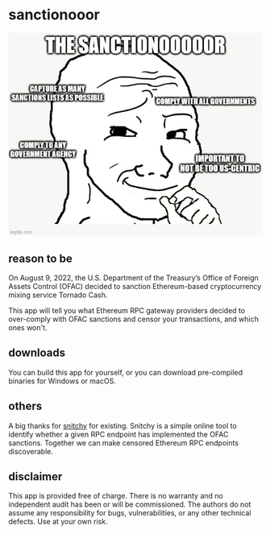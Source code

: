 # sanctionooor

![](sanctionooor.png)

## reason to be

On August 9, 2022, the U.S. Department of the Treasury’s Office of Foreign Assets Control (OFAC) decided to sanction Ethereum-based cryptocurrency mixing service Tornado Cash.

This app will tell you what Ethereum RPC gateway providers decided to over-comply with OFAC sanctions and censor your transactions, and which ones won't.

## downloads

You can build this app for yourself, or you can download pre-compiled binaries for Windows or macOS.

## others

A big thanks for [snitchy](https://snitchy.xyz/) for existing. Snitchy is a simple online tool to identify whether a given RPC endpoint has implemented the OFAC sanctions. Together we can make censored Ethereum RPC endpoints discoverable.

## disclaimer

This app is provided free of charge. There is no warranty and no independent audit has been or will be commissioned. The authors do not assume any responsibility for bugs, vulnerabilities, or any other technical defects. Use at your own risk.
